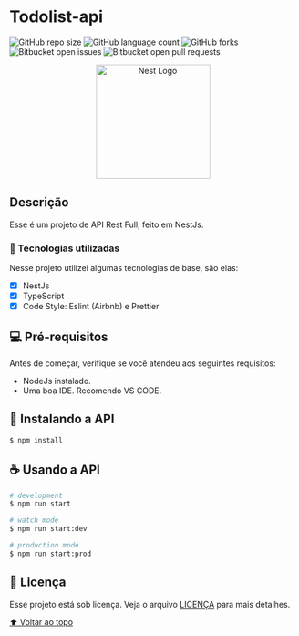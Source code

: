 # Todolist-api

![GitHub repo size](https://img.shields.io/github/repo-size/kleberbernardo/todolist-api?style=for-the-badge)
![GitHub language count](https://img.shields.io/github/languages/count/kleberbernardo/todolist-api?style=for-the-badge)
![GitHub forks](https://img.shields.io/github/forks/kleberbernardo/todolist-api?style=for-the-badge)
![Bitbucket open issues](https://img.shields.io/bitbucket/issues/kleberbernardo/todolist-api?style=for-the-badge)
![Bitbucket open pull requests](https://img.shields.io/bitbucket/pr-raw/kleberbernardo/todolist-api?style=for-the-badge)

<p align="center">
  <a href="http://nestjs.com/" target="blank"><img src="https://nestjs.com/img/logo-small.svg" width="200" alt="Nest Logo" /></a>
</p>

## Descrição

Esse é um projeto de API Rest Full, feito em NestJs.

### :space_invader: Tecnologias utilizadas

Nesse projeto utilizei algumas tecnologias de base, são elas:

- [x] NestJs
- [x] TypeScript
- [x] Code Style: Eslint (Airbnb) e Prettier

## 💻 Pré-requisitos

Antes de começar, verifique se você atendeu aos seguintes requisitos:

- NodeJs instalado.
- Uma boa IDE. Recomendo VS CODE.

## 🚀 Instalando a API

```bash
$ npm install
```

## ☕ Usando a API

```bash
# development
$ npm run start

# watch mode
$ npm run start:dev

# production mode
$ npm run start:prod
```

## 📝 Licença

Esse projeto está sob licença. Veja o arquivo [LICENÇA](LICENSE.md) para mais detalhes.

[⬆ Voltar ao topo](#todolist-api)<br>

